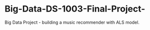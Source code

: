# Big-Data-DS-1003-Final-Project-

Big Data Project - building a music recommender with ALS model. 
